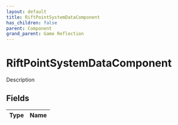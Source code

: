 ```yaml
---
layout: default
title: RiftPointSystemDataComponent
has_children: false
parent: Component
grand_parent: Game Reflection
---
```

# RiftPointSystemDataComponent
Description 

## Fields

| Type | Name |
|:-------------|:--------------|

